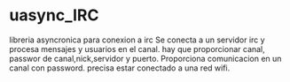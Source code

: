 # uasync_IRC
libreria asyncronica para conexion a irc
Se conecta a un servidor irc y procesa mensajes y usuarios en el canal.
hay que proporcionar canal, passwor de canal,nick,servidor y puerto.
Proporciona comunicacion en un canal con password.
precisa estar conectado a una red wifi.

